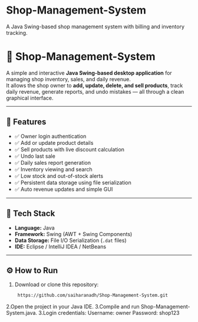 # Shop-Management-System
A Java Swing-based shop management system with billing and inventory tracking.
# 🏪 Shop-Management-System

A simple and interactive **Java Swing-based desktop application** for managing shop inventory, sales, and daily revenue.  
It allows the shop owner to **add, update, delete, and sell products**, track daily revenue, generate reports, and undo mistakes — all through a clean graphical interface.

---

## 🚀 Features
- ✅ Owner login authentication  
- ✅ Add or update product details  
- ✅ Sell products with live discount calculation  
- ✅ Undo last sale  
- ✅ Daily sales report generation  
- ✅ Inventory viewing and search  
- ✅ Low stock and out-of-stock alerts  
- ✅ Persistent data storage using file serialization  
- ✅ Auto revenue updates and simple GUI  

---

## 🧩 Tech Stack
- **Language:** Java  
- **Framework:** Swing (AWT + Swing Components)  
- **Data Storage:** File I/O Serialization (`.dat` files)  
- **IDE:** Eclipse / IntelliJ IDEA / NetBeans  

---

## ⚙️ How to Run
1. Download or clone this repository:
   ```bash
    https://github.com/saiharanadh/Shop-Management-System.git
2.Open the project in your Java IDE.
3.Compile and run Shop-Management-System.java.
3.Login credentials:
Username: owner
Password: shop123
